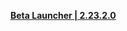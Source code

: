 **[Beta Launcher | 2.23.2.0](https://bundle.bh3.com/tmp/pc_client/beta/update//bh3_cn/3/update_20230216143524_54c2065fHegPSTrD.zip)**
